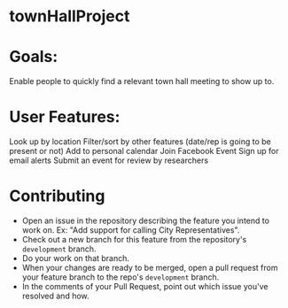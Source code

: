 # townHallProject

# Goals:
Enable people to quickly find a relevant town hall meeting to show up to.

# User Features:
Look up by location 
Filter/sort by other features (date/rep is going to be present or not)
Add to personal calendar 
Join Facebook Event
Sign up for email alerts
Submit an event for review by researchers

# Contributing

- Open an issue in the repository describing the feature you intend to work on. Ex: "Add support for calling City Representatives".
- Check out a new branch for this feature from the repository's `development` branch. 
- Do your work on that branch.
- When your changes are ready to be merged, open a pull request from your feature branch to the repo's `development` branch.
- In the comments of your Pull Request, point out which issue you've resolved and how.

